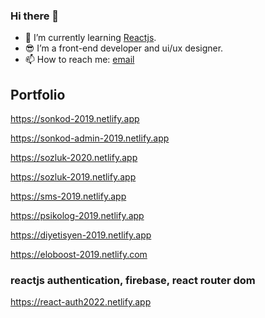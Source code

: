 ### Hi there 👋

- 🌱 I’m currently learning  [Reactjs](https://reactjs.org/).
- 😎 I’m a front-end developer and ui/ux designer.
- 📫 How to reach me:   [email](mailto:tolgabrandt@gmail.com)

## Portfolio   
https://sonkod-2019.netlify.app

https://sonkod-admin-2019.netlify.app

https://sozluk-2020.netlify.app

https://sozluk-2019.netlify.app

https://sms-2019.netlify.app

https://psikolog-2019.netlify.app

https://diyetisyen-2019.netlify.app

https://eloboost-2019.netlify.com

### reactjs authentication, firebase, react router dom
https://react-auth2022.netlify.app

